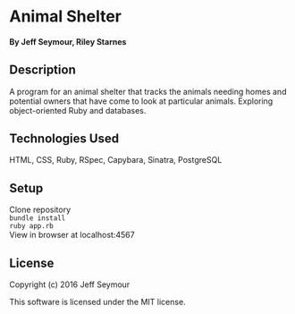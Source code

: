 # Animal Shelter

#### By Jeff Seymour, Riley Starnes

## Description
A program for an animal shelter that tracks the animals needing homes and potential owners that have come to look at particular animals.  Exploring object-oriented Ruby and databases.

## Technologies Used
HTML, CSS, Ruby, RSpec, Capybara, Sinatra, PostgreSQL

## Setup
Clone repository  
```bundle install```  
```ruby app.rb```  
View in browser at localhost:4567

## License
Copyright (c) 2016 Jeff Seymour

This software is licensed under the MIT license.
